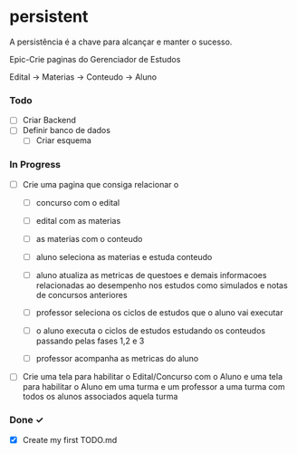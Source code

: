 # persistent
A persistência é a chave para alcançar e manter o sucesso.

Epic-Crie paginas do Gerenciador de Estudos


Edital -> Materias -> Conteudo -> Aluno


### Todo

- [ ] Criar Backend 
- [ ] Definir banco de dados
  - [ ] Criar esquema

### In Progress

- [ ] Crie uma pagina que consiga relacionar o 
  - [ ] concurso com o edital 
  - [ ] edital com as materias 
  - [ ] as materias com o conteudo 
  - [ ] aluno seleciona as materias e estuda conteudo
  - [ ] aluno atualiza as metricas de questoes e demais informacoes relacionadas ao desempenho nos estudos como simulados e notas de concursos anteriores
  - [ ] professor seleciona os ciclos de estudos que o aluno vai executar
  - [ ] o aluno executa o ciclos de estudos estudando os conteudos passando pelas fases 1,2 e 3
  - [ ] professor acompanha as metricas do aluno


- [ ] Crie uma tela para habilitar o Edital/Concurso com o Aluno e uma tela para habilitar o Aluno em uma turma e um professor a uma turma com todos os alunos associados aquela turma  

### Done ✓

- [x] Create my first TODO.md  